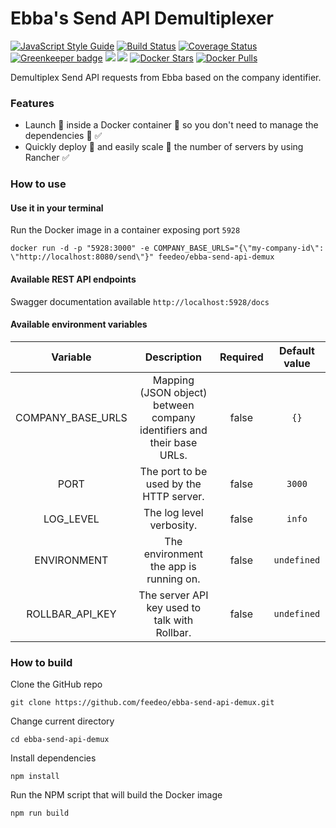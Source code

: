 # Ebba's Send API Demultiplexer

[![JavaScript Style Guide](https://img.shields.io/badge/code%20style-standard-brightgreen.svg)](http://standardjs.com/) 
[![Build Status](https://travis-ci.org/feedeo/ebba-send-api-demux.svg?branch=master)](https://travis-ci.org/feedeo/ebba-send-api-demux)
[![Coverage Status](https://coveralls.io/repos/github/feedeo/ebba-send-api-demux/badge.svg?branch=master)](https://coveralls.io/github/feedeo/ebba-send-api-demux?branch=master)
[![Greenkeeper badge](https://badges.greenkeeper.io/feedeo/ebba-send-api-demux.svg?token=8bba7d4da58903d25c528315d06549f98f1261382e58c5228f02ff01914025cb&ts=1498125217303)](https://greenkeeper.io/)
[![](https://img.shields.io/github/release/feedeo/ebba-send-api-demux.svg)](https://github.com/feedeo/ebba-send-api-demux/releases)
[![](https://img.shields.io/badge/license-MIT-blue.svg)](LICENSE)
[![Docker Stars](https://img.shields.io/docker/stars/feedeo/ebba-send-api-demux.svg)](https://hub.docker.com/r/feedeo/ebba-send-api-demux/)
[![Docker Pulls](https://img.shields.io/docker/pulls/feedeo/ebba-send-api-demux.svg)](https://hub.docker.com/r/feedeo/ebba-send-api-demux/)

Demultiplex Send API requests from Ebba based on the company identifier.

### Features
* Launch :rocket: inside a Docker container :whale: so you don't need to manage the dependencies :raised_hands: :white_check_mark:
* Quickly deploy :runner: and easily scale :two_men_holding_hands: the number of servers by using Rancher :white_check_mark:

### How to use

#### Use it in your terminal
Run the Docker image in a container exposing port `5928`
```
docker run -d -p "5928:3000" -e COMPANY_BASE_URLS="{\"my-company-id\": \"http://localhost:8080/send\"}" feedeo/ebba-send-api-demux
```

#### Available REST API endpoints
Swagger documentation available `http://localhost:5928/docs`

#### Available environment variables
Variable | Description | Required | Default value
:---:|:---:|:---:|:---:
COMPANY_BASE_URLS | Mapping (JSON object) between company identifiers and their base URLs. | false | `{}`
PORT | The port to be used by the HTTP server. | false | `3000`
LOG_LEVEL | The log level verbosity. | false | `info`
ENVIRONMENT | The environment the app is running on. | false | `undefined`
ROLLBAR_API_KEY | The server API key used to talk with Rollbar. | false | `undefined`

### How to build
Clone the GitHub repo
```
git clone https://github.com/feedeo/ebba-send-api-demux.git
```

Change current directory
```
cd ebba-send-api-demux
```

Install dependencies
```
npm install
```

Run the NPM script that will build the Docker image
```
npm run build
```
